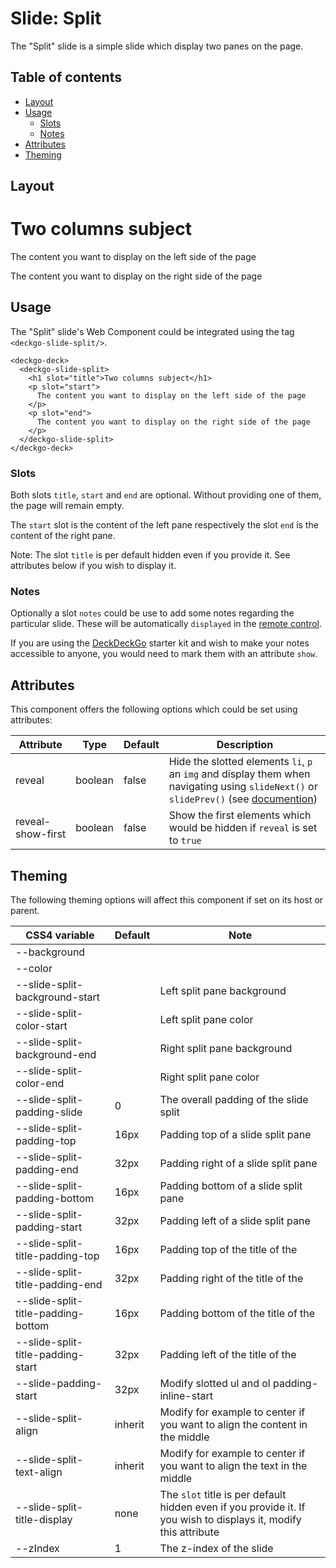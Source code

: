 # Slide: Split

The "Split" slide is a simple slide which display two panes on the page.

## Table of contents

- [Layout](#app-slide-split-layout)
- [Usage](#app-slide-split-usage)
  - [Slots](#app-slide-split-slots)
  - [Notes](#app-slide-split-notes)
- [Attributes](#app-slide-split-attributes)
- [Theming](#app-slide-split-theming)

## Layout

<div class="container" margin>
  <deckgo-deck embedded={true} pager={false}>
    <deckgo-slide-split>
        <h1 slot="title">Two columns subject</h1>
        <p slot="start">
          The content you want to display on the left side of the page
        </p>
        <p slot="end">
          The content you want to display on the right side of the page
        </p>
      </deckgo-slide-split>
  </deckgo-deck>
</div>

## Usage

The "Split" slide's Web Component could be integrated using the tag `<deckgo-slide-split/>`.

```
<deckgo-deck>
  <deckgo-slide-split>
    <h1 slot="title">Two columns subject</h1>
    <p slot="start">
      The content you want to display on the left side of the page
    </p>
    <p slot="end">
      The content you want to display on the right side of the page
    </p>
  </deckgo-slide-split>
</deckgo-deck>
```

### Slots

Both slots `title`, `start` and `end` are optional. Without providing one of them, the page will remain empty.

The `start` slot is the content of the left pane respectively the slot `end` is the content of the right pane.

Note: The slot `title` is per default hidden even if you provide it. See attributes below if you wish to display it. 

### Notes

Optionally a slot `notes` could be use to add some notes regarding the particular slide. These will be automatically `displayed` in the [remote control](https://deckdeckgo.app).

If you are using the [DeckDeckGo] starter kit and wish to make your notes accessible to anyone, you would need to mark them with an attribute `show`.

## Attributes

This component offers the following options which could be set using attributes:

| Attribute                      | Type   | Default   | Description   |
| -------------------------- |-----------------|-----------------|-----------------|
| reveal | boolean | false | Hide the slotted elements `li`, `p` an `img` and display them when navigating using `slideNext()` or `slidePrev()` (see [documention](/doc/features/navigation.md)) |
| reveal-show-first | boolean | false | Show the first elements which would be hidden if `reveal` is set to `true` |

## Theming

The following theming options will affect this component if set on its host or parent.

| CSS4 variable                      | Default | Note |
| -------------------------- |-----------------|-----------------|
| --background |  |  |
| --color |  |  |
| --slide-split-background-start | | Left split pane background |
| --slide-split-color-start | | Left split pane color |
| --slide-split-background-end | | Right split pane background |
| --slide-split-color-end | | Right split pane color |
| --slide-split-padding-slide | 0 | The overall padding of the slide split |
| --slide-split-padding-top | 16px | Padding top of a slide split pane |
| --slide-split-padding-end | 32px | Padding right of a slide split pane |
| --slide-split-padding-bottom | 16px | Padding bottom of a slide split pane |
| --slide-split-padding-start | 32px | Padding left of a slide split pane |
| --slide-split-title-padding-top | 16px | Padding top of the title of the |
| --slide-split-title-padding-end | 32px | Padding right of the title of the |
| --slide-split-title-padding-bottom | 16px | Padding bottom of the title of the |
| --slide-split-title-padding-start | 32px | Padding left of the title of the |
| --slide-padding-start | 32px | Modify slotted ul and ol padding-inline-start |
| --slide-split-align | inherit | Modify for example to center if you want to align the content in the middle |
| --slide-split-text-align | inherit | Modify for example to center if you want to align the text in the middle |
| --slide-split-title-display | none | The `slot` title is per default hidden even if you provide it. If you wish to displays it, modify this attribute |
| --zIndex | 1 | The z-index of the slide |

[DeckDeckGo]: https://deckdeckgo.com